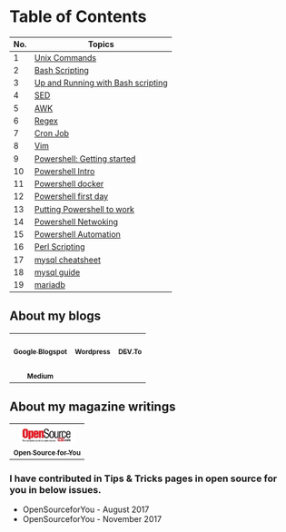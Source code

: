 # Table of Contents

| No. | Topics |
| --- | --------- |
|1  | [Unix Commands](./UnixBasic.md)  |
|2  | [Bash Scripting](./bashscript.md) |
|3  | [Up and Running with Bash scripting](./shellscripting.md) |
|4  | [SED](./SEDLearning.md) |
|5  | [AWK](./AWKLearning.md) |
|6  | [Regex](./regularexp.md) |
|7  | [Cron Job](./CronJob.md) |
|8  | [Vim](./Vim.md) |
|9  | [Powershell: Getting started](./PowerShell1.md) |
|10 | [Powershell Intro](./PowerShell2.md) |
|11 | [Powershell docker](./PowerShell3.md) |
|12 | [Powershell first day](./PowerShell4.md) |
|13 | [Putting Powershell to work](./PowerShell5.md) |
|14 | [Powershell Netwoking](./PowerShell6.md) |
|15 | [Powershell Automation](./PowerShell7.md) |
|16 | [Perl Scripting](./Perl.md) |
|17 | [mysql cheatsheet](./mysql-cheatsheet.md) |
|18 | [mysql guide](./mysql_guide.md) |
|19 | [mariadb](./mariadb.md) |

## About my blogs

<table>
  <tr>
    <td align="center"><a href="https://hemanth22hemublogs.blogspot.com/"><img src="https://cdn.jsdelivr.net/npm/simple-icons@v3/icons/blogger.svg" width="100px;" alt=""/><br /><sub><b>Google Blogspot</b></sub></a>  </td>
    <td align="center"><a href="https://hemanth22hemu.wordpress.com/"><img src="https://cdn.jsdelivr.net/npm/simple-icons@v3/icons/wordpress.svg" width="100px;" alt=""/><br /><sub><b>Wordpress</b></sub></a>  </td>
      <td align="center"><a href="https://dev.to/hemanth22"><img src="https://d2fltix0v2e0sb.cloudfront.net/dev-badge.svg" width="100px;" alt=""/><br /><sub><b>DEV.To</b></sub></a>  </td>
  </tr>
  
  <tr>
    <td align="center"><a href="https://hemanthbitra.medium.com/"><img src="https://cdn.jsdelivr.net/npm/simple-icons@3.13.0/icons/medium.svg" width="100px;" alt=""/><br /><sub><b>Medium</b></sub></a>  </td>
  </tr>
</table> 


## About my magazine writings

<table>
  <tr>
    <td align="center"><a href="https://www.opensourceforu.com/"><img src="https://raw.githubusercontent.com/hemanth22/Images/master/OpenSourceForYou.jpg" width="100px;" alt=""/><br /><sub><b>Open Source for You</b></sub></a>  </td>
  </tr>
</table>

### I have contributed in Tips & Tricks pages in open source for you in below issues.

- OpenSourceforYou - August 2017
- OpenSourceforYou - November 2017
